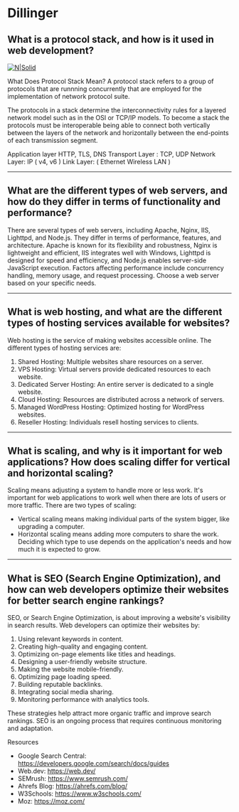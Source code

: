 # Dillinger
## What is a protocol stack, and how is it used in web development?

[![N|Solid](https://upload.wikimedia.org/wikipedia/commons/thumb/8/8d/OSI_Model_v1.svg/408px-OSI_Model_v1.svg.png)](https://en.wikipedia.org/wiki/Protocol_stack)

What Does Protocol Stack Mean?
A protocol stack refers to a group of protocols that are runnning concurrently that are employed for the implementation of network protocol suite.

The protocols in a stack determine the interconnectivity rules for a layered network model such as in the OSI or TCP/IP models. To become a stack the protocols must be interoperable being able to connect both vertically between the layers of the network and horizontally between the end-points of each transmission segment.

Application layer HTTP, TLS, DNS
Transport Layer : TCP, UDP
Network Layer: IP ( v4, v6 )
Link Layer: ( Ethernet Wireless LAN )

----------------------

## What are the different types of web servers, and how do they differ in terms of functionality and performance?

There are several types of web servers, including Apache, Nginx, IIS, Lighttpd, and Node.js. They differ in terms of performance, features, and architecture. Apache is known for its flexibility and robustness, Nginx is lightweight and efficient, IIS integrates well with Windows, Lighttpd is designed for speed and efficiency, and Node.js enables server-side JavaScript execution. Factors affecting performance include concurrency handling, memory usage, and request processing. Choose a web server based on your specific needs.

----------------------

## What is web hosting, and what are the different types of hosting services available for websites?

Web hosting is the service of making websites accessible online. The different types of hosting services are:
1. Shared Hosting: Multiple websites share resources on a server.
2. VPS Hosting: Virtual servers provide dedicated resources to each website.
3. Dedicated Server Hosting: An entire server is dedicated to a single website.
4. Cloud Hosting: Resources are distributed across a network of servers.
5. Managed WordPress Hosting: Optimized hosting for WordPress websites.
6. Reseller Hosting: Individuals resell hosting services to clients.

----------------------

## What is scaling, and why is it important for web applications? How does scaling differ for vertical and horizontal scaling?

Scaling means adjusting a system to handle more or less work. It's important for web applications to work well when there are lots of users or more traffic. There are two types of scaling: 
- Vertical scaling means making individual parts of the system bigger, like upgrading a computer. 
- Horizontal scaling means adding more computers to share the work. 
Deciding which type to use depends on the application's needs and how much it is expected to grow.

----------------------

## What is SEO (Search Engine Optimization), and how can web developers optimize their websites for better search engine rankings?

SEO, or Search Engine Optimization, is about improving a website's visibility in search results. Web developers can optimize their websites by:
1. Using relevant keywords in content.
2. Creating high-quality and engaging content.
3. Optimizing on-page elements like titles and headings.
4. Designing a user-friendly website structure.
5. Making the website mobile-friendly.
6. Optimizing page loading speed.
7. Building reputable backlinks.
8. Integrating social media sharing.
9. Monitoring performance with analytics tools.

These strategies help attract more organic traffic and improve search rankings. SEO is an ongoing process that requires continuous monitoring and adaptation.


Resources

- Google Search Central: https://developers.google.com/search/docs/guides
- Web.dev: https://web.dev/
- SEMrush: https://www.semrush.com/
- Ahrefs Blog: https://ahrefs.com/blog/
- W3Schools: https://www.w3schools.com/
- Moz: https://moz.com/